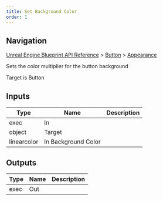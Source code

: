 ```yaml
---
title: Set Background Color
order: 1
---
```

## Navigation

[Unreal Engine Blueprint API Reference](https://dev.epicgames.com/documentation/en-us/unreal-engine/BlueprintAPI) > [Button](https://dev.epicgames.com/documentation/en-us/unreal-engine/BlueprintAPI/Button) > [Appearance](https://dev.epicgames.com/documentation/en-us/unreal-engine/BlueprintAPI/Button/Appearance)

Sets the color multiplier for the button background

Target is Button

## Inputs

| Type | Name | Description |
| --- | --- | --- |
| exec | In |  |
| object | Target |  |
| linearcolor | In Background Color |  |

## Outputs

| Type | Name | Description |
| --- | --- | --- |
| exec | Out |  |
